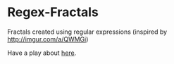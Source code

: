 Regex-Fractals
==============

Fractals created using regular expressions (inspired by http://imgur.com/a/QWMGi)

Have a play about [here](http://jamiejquinn.com/regex-fractals/).
